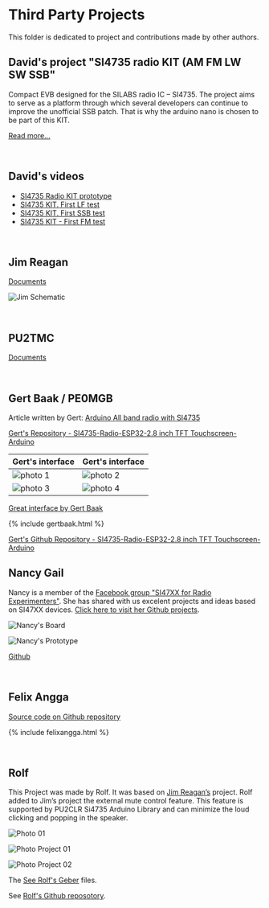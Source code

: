# Third Party Projects

This folder is dedicated to project and contributions made by other authors.


## David's project "SI4735 radio KIT (AM FM LW SW SSB"
Compact EVB designed for the SILABS radio IC – SI4735.
The project aims to serve as a platform through which several developers can continue to improve the 
unofficial SSB patch. That is why the arduino nano is chosen to be part of this KIT.

[Read more...](https://davidmartinsengineering.wordpress.com/si4735-radio-kit/)


<BR>

## David's videos 

* [SI4735 Radio KIT prototype](https://youtu.be/ENqokz09xvU)
* [SI4735 KIT. First LF test](https://youtu.be/hjDvo8ehZi4)
* [SI4735 KIT. First SSB test](https://youtu.be/bZW6NiOEGSQ)
* [SI4735 KIT - First FM test](https://youtu.be/LudpuwJSajU)



<BR>

## Jim Reagan

[Documents](https://github.com/pu2clr/SI4735/tree/master/extras/Third_Party_Projects/Jim_Reagan)

![Jim Schematic](https://pu2clr.github.io/SI4735/extras/Third_Party_Projects/Jim_Reagan/jim_reagan.png)

<BR>

## PU2TMC

[Documents](https://github.com/pu2clr/SI4735/tree/master/extras/Third_Party_Projects/Luiz_pu2tmc)


<BR>

## Gert Baak / PE0MGB

Article written by Gert: [Arduino All band radio with SI4735](https://www.pi4raz.nl/razzies/razzies202009.pdf)

[Gert's Repository - SI4735-Radio-ESP32-2.8 inch TFT Touchscreen-Arduino](https://github.com/pe0mgb/SI4735-Radio-ESP32-Touchscreen-Arduino?fbclid=IwAR3TQd2j4HxAFvpcGkbXiPuDly8m2OnGclTDiqthnkbqqe2fN1McP2m3WSI)

| Gert's interface | Gert's interface |
| ---------------- | ---------------- | 
|  ![photo 1](https://github.com/pu2clr/SI4735/blob/master/extras/Third_Party_Projects/Gert_Baak/g1.png) |  ![photo 2](https://github.com/pu2clr/SI4735/blob/master/extras/Third_Party_Projects/Gert_Baak/g2.png)           |
|  ![photo 3](https://github.com/pu2clr/SI4735/blob/master/extras/Third_Party_Projects/Gert_Baak/g3.png)           |  ![photo 4](https://github.com/pu2clr/SI4735/blob/master/extras/Third_Party_Projects/Gert_Baak/g4.png)           |


[Great interface by Gert Baak](https://youtu.be/hRHSzFr_lQE)

{% include gertbaak.html %}

[Gert's Github Repository - SI4735-Radio-ESP32-2.8 inch TFT Touchscreen-Arduino](https://github.com/pe0mgb/SI4735-Radio-ESP32-Touchscreen-Arduino?fbclid=IwAR3TQd2j4HxAFvpcGkbXiPuDly8m2OnGclTDiqthnkbqqe2fN1McP2m3WSI)



## Nancy Gail

Nancy is a member of the [Facebook group "SI47XX for Radio Experimenters"](https://www.facebook.com/groups/532613604253401). She has shared with us excelent projects and ideas based on SI47XX devices. [Click here to visit her Github projects](https://github.com/LadyRoninEngineer/Si473x/tree/main/Si4732BO). 

![Nancy's Board](https://pu2clr.github.io/SI4735/extras/Third_Party_Projects/Nancy/Nancy_A.jpg)

![Nancy's Prototype](https://pu2clr.github.io/SI4735/extras/Third_Party_Projects/Nancy/Nancy_B.jpg)

[Github](https://github.com/LadyRoninEngineer/Si473x/tree/main/Si4732BO)

<BR>

## Felix Angga

[Source code on Github repository](https://github.com/felangga/slametradio)

{% include felixangga.html %}

<BR>

## Rolf 

This Project was made by Rolf. It was based on [Jim Reagan’s](https://github.com/pu2clr/SI4735/tree/master/extras/Third_Party_Projects#jim-reagan) project. Rolf added to Jim’s project the external mute control feature. This feature is supported by PU2CLR Si4735 Arduino Library and can minimize the loud clicking and popping in the speaker. 


![Photo 01](https://pu2clr.github.io/SI4735/extras/Third_Party_Projects/Rolf/Parts.JPG)


![Photo Project 01](https://pu2clr.github.io/SI4735/extras/Third_Party_Projects/Rolf/photo_1.jpg)


![Photo Project 02](https://pu2clr.github.io/SI4735/extras/Third_Party_Projects/Rolf/photo_2.jpg)


The [See Rolf's Geber](https://github.com/pu2clr/SI4735/tree/master/extras/Third_Party_Projects/Rolf) files. 


See [Rolf's Github reposotory]().
